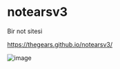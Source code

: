 # notearsv3

Bir not sitesi

https://thegears.github.io/notearsv3/

![image](https://github.com/thegears/notearsv3/assets/65253167/dfaaf138-99c8-4bf6-b8f8-830fd3d8b0a1)

